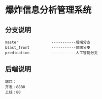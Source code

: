 # 爆炸信息分析管理系统

##  分支说明

```
master               -----------后端分支
blast_front          -----------前端分支
predication          -----------人工智能分支
```

## 后端说明

```
端口：
开发：8888
上线：80
```





